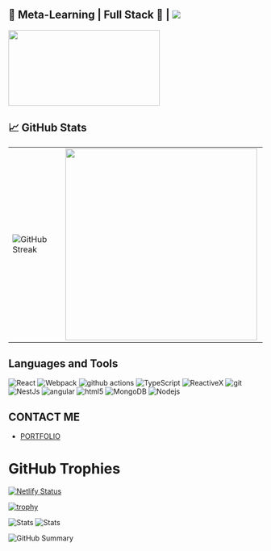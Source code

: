 
🧠 Meta-Learning | Full Stack 🌱 | ![](https://komarev.com/ghpvc/?username=preston-56&color=brightgreen)
---
<img src="https://media.giphy.com/media/26tn33aiTi1jkl6H6/giphy.gif" height="150" width="300"/>
</div>

## &#x1f4c8; GitHub Stats
<center>
  <table>
    <tr>
      <td> 
        <img src="https://github-readme-streak-stats.herokuapp.com/?user=preston-56&theme=radical" alt="GitHub Streak" /> 
      </td>
      <td>
          <img width="380px" align="left" src="https://github-readme-stats.vercel.app/api/top-langs/?username=preston-56&hide&layout=compact&theme=dark" />
        </td>  
    </tr>   
  </table>
</center>

## Languages and Tools
<p>
  <img alt="React" src="https://img.shields.io/badge/-React-45b8d8?style=flat-square&logo=react&logoColor=white" />
  <img alt="Webpack" src="https://img.shields.io/badge/-Webpack-8DD6F9?style=flat-square&logo=webpack&logoColor=white" /> 
  <img alt="github actions" src="https://img.shields.io/badge/-Github_Actions-2088FF?style=flat-square&logo=github-actions&logoColor=white" />
  <img alt="TypeScript" src="https://img.shields.io/badge/-TypeScript-007ACC?style=flat-square&logo=typescript&logoColor=white" />
  <img alt="ReactiveX" src="https://img.shields.io/badge/-RxJs-B7178C?style=flat-square&logo=reactivex&logoColor=white" />
  <img alt="git" src="https://img.shields.io/badge/-Git-F05032?style=flat-square&logo=git&logoColor=white" />
  <img alt="NestJs" src="https://img.shields.io/badge/-NestJs-ea2845?style=flat-square&logo=nestjs&logoColor=white" />
  <img alt="angular" src="https://img.shields.io/badge/-Angular-DD0031?style=flat-square&logo=angular&logoColor=white" />
  <img alt="html5" src="https://img.shields.io/badge/-HTML5-E34F26?style=flat-square&logo=html5&logoColor=white" />
  <img alt="MongoDB" src="https://img.shields.io/badge/-MongoDB-13aa52?style=flat-square&logo=mongodb&logoColor=white" />
  <img alt="Nodejs" src="https://img.shields.io/badge/-Nodejs-43853d?style=flat-square&logo=Node.js&logoColor=white" />
</p>

## CONTACT ME

- [PORTFOLIO](https://preston-56.netlify.app/)

# GitHub Trophies

[![Netlify Status](https://api.netlify.com/api/v1/badges/45a40a60-c63f-4c44-ba37-d73b052c8306/deploy-status)](https://app.netlify.com/sites/famous-flan-85190d/deploys)

[![trophy](https://github-profile-trophy.vercel.app/?username=preston-56&theme=dracula)](https://github.com/preston-56/github-profile-trophy)

![Stats](https://github-profile-summary-cards.vercel.app/api/cards/repos-per-language?username=preston-56&theme=dracula)
![Stats](https://github-profile-summary-cards.vercel.app/api/cards/most-commit-language?username=preston-56&theme=dracula)

![GitHub Summary](https://github-profile-summary-cards.vercel.app/api/cards/profile-details?username=preston-56&theme=dracula)








